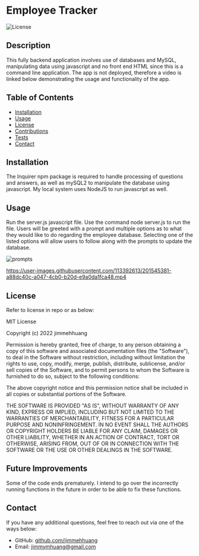 # Employee Tracker
![License](https://img.shields.io/badge/License-MIT-blue)

## Description
This fully backend application involves use of databases and MySQL, manipulating data using javascript and no front end HTML since this is a command line application. The app is not deployed, therefore a video is linked below demonstrating the usage and functionality of the app.

## Table of Contents
* [Installation](#installation)
* [Usage](#usage)
* [License](#license)
* [Contributions](#contributions)
* [Tests](#tests)
* [Contact](#contact)

## Installation
The Inquirer npm package is required to handle processing of questions and answers, as well as mySQL2 to manipulate the database using javascript. My local system uses NodeJS to run javascript as well.

## Usage
Run the server.js javascript file. Use the command node server.js to run the file. Users will be greeted with a prompt and multiple options as to what they would like to do regarding the employee database. Selecting one of the listed options will allow users to follow along with the prompts to update the database.

![prompts](https://user-images.githubusercontent.com/113392613/201545394-333a4e02-f808-4d76-9394-ef2a7851e6c4.png)

https://user-images.githubusercontent.com/113392613/201545381-a88dc40c-a047-4cb0-b20d-e9a0da1fca48.mp4

## License
Refer to license in repo or as below:

MIT License

Copyright (c) 2022 jimmehhuang

Permission is hereby granted, free of charge, to any person obtaining a copy of this software and associated documentation files (the "Software"), to deal in the Software without restriction, including without limitation the rights to use, copy, modify, merge, publish, distribute, sublicense, and/or sell copies of the Software, and to permit persons to whom the Software is furnished to do so, subject to the following conditions:

The above copyright notice and this permission notice shall be included in all copies or substantial portions of the Software.

THE SOFTWARE IS PROVIDED "AS IS", WITHOUT WARRANTY OF ANY KIND, EXPRESS OR IMPLIED, INCLUDING BUT NOT LIMITED TO THE WARRANTIES OF MERCHANTABILITY, FITNESS FOR A PARTICULAR PURPOSE AND NONINFRINGEMENT. IN NO EVENT SHALL THE AUTHORS OR COPYRIGHT HOLDERS BE LIABLE FOR ANY CLAIM, DAMAGES OR OTHER LIABILITY, WHETHER IN AN ACTION OF CONTRACT, TORT OR OTHERWISE, ARISING FROM, OUT OF OR IN CONNECTION WITH THE SOFTWARE OR THE USE OR OTHER DEALINGS IN THE SOFTWARE.

## Future Improvements
Some of the code ends prematurely. I intend to go over the incorrectly running functions in the future in order to be able to fix these functions.

## Contact
If you have any additional questions, feel free to reach out via one of the ways below:
- GitHub: [github.com/jimmehhuang](github.com/jimmehhuang)
- Email: jimmymhuang@gmail.com

